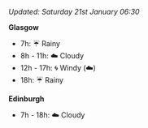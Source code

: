 *Updated: Saturday 21st January 06:30*

**Glasgow**

* 7h: :umbrella: Rainy
* 8h - 11h: :cloud: Cloudy
* 12h - 17h: :cyclone: Windy (:cloud:)
* 18h: :umbrella: Rainy

**Edinburgh**

* 7h - 18h: :cloud: Cloudy
